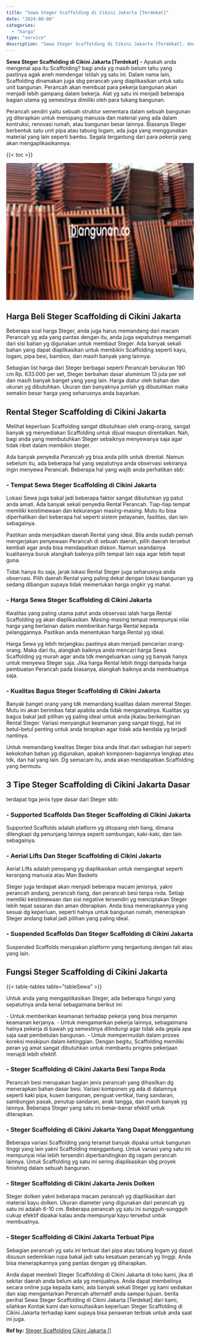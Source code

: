 ```yaml
---
title: "Sewa Steger Scaffolding di Cikini Jakarta [Terdekat]"
date: "2024-08-08"
categories: 
  - "harga"
type: "service"
description: "Sewa Steger Scaffolding di Cikini Jakarta [Terdekat]. Anda dapat membeli Steger Scaffolding di Cikini Jakarta di toko kami, jika di sekitar daerah anda belum..."
---
```


**Sewa Steger Scaffolding di Cikini Jakarta \[Terdekat\]** – Apakah anda mengenal apa itu Scaffolding? bagi anda yg masih belum tahu yang pastinya agak aneh mendengar istilah yg satu ini. Dalam nama lain, Scaffolding dinamakan juga sbg perancah yang diaplikasikan untuk satu unit bangunan. Perancah akan membuat para pekerja bangunan akan menjadi lebih gampang dalam bekerja. Alat yg satu ini menjadi beberapa bagian utama yg semestinya dimiliki oleh para tukang bangunan.

Perancah sendiri yaitu sebuah struktur sementara dalam sebuah bangunan yg diterapkan untuk menopang manusia dan material yang ada dalam kontruksi, renovasi rumah, atau bangunan besar lainnya. Biasanya Steger berbentuk satu unit pipa atau tabung logam, ada juga yang menggunakan material yang lain seperti bambu. Segala tergantung dari para pekerja yang akan mengaplikasikannya.

{{< toc >}}

![Sewa Steger Scaffolding di Cikini Jakarta [Terdekat]](/images/sewa-scaffolding-steger-12.png)

## Harga Beli Steger Scaffolding di Cikini Jakarta

Beberapa soal harga Steger, anda juga harus memandang dari macam Perancah yg ada yang pantas dengan itu, anda juga sepatutnya mengamati dari sisi bahan yg digunakan untuk membaut Steger. Ada banyak sekali bahan yang dapat diaplikasikan untuk membikin Scaffolding seperti kayu, logam, pipa besi, bamboo, dan masih banyak yang lainnya.

Sebagian list harga dari Steger berbagai seperti Perancah berukuran 190 cm Rp. 633.000 per set, Steger berbahan dasar aluminium 13 juta per set dan masih banyak banget yang yang lain. Harga diatur oleh bahan dan ukuran yg dibutuhkan. Ukuran dan banyaknya jumlah yg dibutuhkan maka semakin besar harga yang seharusnya anda bayarkan.

## Rental Steger Scaffolding di Cikini Jakarta

Melihat keperluan Scaffolding sangat dibutuhkan oleh orang-orang, sangat banyak yg menyediakan Scaffolding untuk dijual maupun direntalkan. Nah, bagi anda yang membutuhkan Steger sebaiknya menyewanya saja agar tidak ribet dalam membikin steger.

Ada banyak penyedia Perancah yg bisa anda pilih untuk dirental. Namun sebelum itu, ada beberapa hal yang sepatutnya anda observasi sekiranya ingin menyewa Perancah. Beberapa hal yang wajib anda perhatikan sbb:

### \- Tempat Sewa Steger Scaffolding di Cikini Jakarta

Lokasi Sewa juga bakal jadi beberapa faktor sangat dibutuhkan yg patut anda amati. Ada banyak sekali penyedia Rental Perancah. Tiap-tiap tempat memiliki keistimewaan dan kekurangan masing-masing. Mutu itu bisa diperhatikan dari beberapa hal seperti sistem pelayanan, fasilitas, dan lain sebagainya.

Pastikan anda menjadikan daerah Rental yang ideal. Bila anda sudah pernah mengerjakan penyewaan Perancah di sebuah daerah, pilih daerah tersebut kembali agar anda bisa mendapatkan diskon. Namun seandainya kualitasnya buruk alangkah baiknya pilih tempat lain saja agar lebih tepat guna.

Tidak hanya itu saja, jarak lokasi Rental Steger juga seharusnya anda observasi. Pilih daerah Rental yang paling dekat dengan lokasi bangunan yg sedang dibangun supaya tidak memerlukan harga ongkir yg mahal.

### \- Harga Sewa Steger Scaffolding di Cikini Jakarta

Kwalitas yang paling utama patut anda observasi ialah harga Rental Scaffolding yg akan diaplikasikan. Masing-masing tempat mempunyai nilai harga yang berlainan dalam memberikan harga Rental kepada pelanggannya. Pastikan anda menentukan harga Rental yg ideal.

Harga Sewa yg lebih terjangkau pastinya akan menjadi pencarian orang-orang. Maka dari itu, alangkah baiknya anda mencari harga Sewa Scaffolding yg murah agar anda tdk mengeluarkan uang yg banyak hanya untuk menyewa Steger saja. Jika harga Rental lebih tinggi daripada harga pembuatan Perancah pada biasanya, alangkah baiknya anda membuatnya saja.

### \- Kualitas Bagus Steger Scaffolding di Cikini Jakarta

Banyak banget orang yang tdk memandang kualitas dalam merental Steger. Mutu ini akan berimbas fatal apabila anda tidak mengamatinya. Kualitas yg bagus bakal jadi pilihan yg paling ideal untuk anda jikalau berkeinginan Rental Steger. Variasi menyangkut keamanan yang sangat tinggi, hal ini betul-betul penting untuk anda terapkan agar tidak ada kendala yg terjadi nantinya.

Untuk memandang kwalitas Steger bisa anda lihat dari sebagian hal seperti kekokohan bahan yg digunakan, apakah komponen-bagiannya lengkap atau tdk, dan hal yang lain. Dg semacam itu, anda akan mendapatkan Scaffolding yang bermutu.

## 3 Tipe Steger Scaffolding di Cikini Jakarta Dasar

terdapat tiga jenis type dasar dari Steger sbb:

### \- Supported Scaffolds Dan Steger Scaffolding di Cikini Jakarta

Supported Scaffolds adalah platform yg ditopang oleh tiang, dimana dilengkapi dg penunjang lainnya seperti sambungan, kaki-kaki, dan lain sebagainya.

### \- Aerial Lifts Dan Steger Scaffolding di Cikini Jakarta

Aerial Lifts adalah penopang yg diaplikasikan untuk mengangkat seperti keranjang manusia atau Man Baskets

Steger juga terdapat akan menjadi beberapa macam jenisnya, yakni perancah andang, perancah tiang, dan perancah besi tanpa roda. Setiap memiliki keistimewaan dan sisi negative tersendiri yg menciptakan Steger lebih tepat sasaran dan aman diterapkan. Anda bisa menerapkannya yang sesuai dg keperluan, seperti halnya untuk bangunan rumah, menerapkan Steger andang bakal jadi pilihan yang paling ideal.

### \- Suspended Scaffolds Dan Steger Scaffolding di Cikini Jakarta

Suspended Scaffolds merupakan platform yang tergantung dengan tali atau yang lain.

## Fungsi Steger Scaffolding di Cikini Jakarta

{{< table-tables table="tableSewa" >}}

Untuk anda yang mengaplikasikan Steger, ada beberapa fungsi yang sepatutnya anda kenal sebagaimana berikut ini:

\- Untuk memberikan keamanan terhadap pekerja yang bisa menjamin keamanan kerjanya. - Untuk mengamankan pekerja lainnya, sebagaimana halnya pekerja di bawah yg semestinya dilindungi agar tidak ada gejala apa saja saat pembetulan bangunan. - Untuk mempermudah dalam proses koreksi meskipun dalam ketinggian. Dengan begitu, Scaffolding memiliki peran yg amat sangat dibutuhkan untuk membantu progres pekerjaan menajdi lebih efektif.

### \- Steger Scaffolding di Cikini Jakarta Besi Tanpa Roda

Perancah besi merupakan bagian jenis perancah yang dihasilkan dg menerapkan bahan dasar besi. Variasi komponen yg ada di dalamnya seperti kaki pipa, kusen bangunan, penguat vertikal, tiang sandaran, sambungan pasak, penutup sandaran, anak tangga, dan masih banyak yg lainnya. Beberapa Steger yang satu ini benar-benar efektif untuk diterapkan.

### \- Steger Scaffolding di Cikini Jakarta Yang Dapat Menggantung

Beberapa variasi Scaffolding yang teramat banyak dipakai untuk bangunan tinggi yang lain yakni Scaffolding menggantung. Untuk variasi yang satu ini mempunyai nilai lebih tersendiri diperbandingkan dg ragam perancah lainnya. Untuk Scaffolding yg satu ini sering diaplikasikan sbg proyek finishing dalam sebuah bangunan.

### \- Steger Scaffolding di Cikini Jakarta Jenis Dolken

Steger dolken yakni beberapa macam perancah yg diaplikasikan dari material kayu dolken. Ukuran diameter yang digunakan dari perancah yg satu ini adalah 6-10 cm. Beberapa perancah yg satu ini sungguh-sungguh cukup efektif dipakai kalau anda mempunyai kayu tersebut untuk membuatnya.

### \- Steger Scaffolding di Cikini Jakarta Terbuat Pipa

Sebagian perancah yg satu ini terbuat dari pipa atau tabung logam yg dapat disusun sedemikian rupa bakal jadi satu kesatuan perancah yg tinggi. Anda bisa menerapkannya yang pantas dengan yg diharapkan.

Anda dapat membeli Steger Scaffolding di Cikini Jakarta di toko kami, jika di sekitar daerah anda belum ada yg menjualnya. Anda dapat membelinya secara online juga kepada kami, ada banyak sekali Steger yg kami sediakan dan siap mengantarkan Perancah alternatif anda sampai tujuan. berita perihal Sewa Steger Scaffolding di Cikini Jakarta \[Terdekat\] dari kami, silahkan Kontak kami dan konsultasikan keperluan Steger Scaffolding di Cikini Jakarta terhadap kami supaya bisa penawran terbiak untuk anda saat ini juga.

**Ref by:** [Steger Scaffolding Cikini Jakarta []](https://id.wikipedia.org/wiki/Steger)
